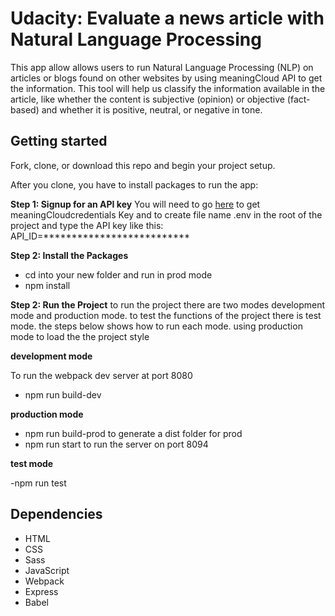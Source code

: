 # Udacity: Evaluate a news article with Natural Language Processing

This app allow allows users to run Natural Language Processing (NLP) on articles or blogs found on other websites by using meaningCloud API to get the information. This tool will help us classify the information available in the article, like whether the content is subjective (opinion) or objective (fact-based) and whether it is positive, neutral, or negative in tone.


## Getting started

Fork, clone, or download this repo and begin your project setup.

After you clone, you have to install packages to run the app:

**Step 1: Signup for an API key**
You will need to go [here](https://www.meaningcloud.com/developer/sentiment-analysis/doc/2.1/examples)  to get meaningCloudcredentials Key and to create file name .env in the root of the project and type the API key like this:
API_ID=**************************

**Step 2:  Install the Packages**


- cd into your new folder and run in prod mode
- npm install

**Step 2:  Run the Project**
to run the project there are two modes development mode and production mode. to test the functions of the project there is test mode. the steps below shows how to run each mode. using production mode to load the the project style 

**development mode**

To run the webpack dev server at port 8080
- npm run build-dev

**production mode**
- npm run build-prod to generate a dist folder for prod
- npm run start to run the server on port 8094

**test mode**

-npm run test

## Dependencies

- HTML
- CSS
- Sass
- JavaScript
- Webpack
- Express
- Babel
